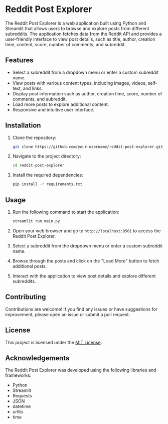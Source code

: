 # Reddit Post Explorer

The Reddit Post Explorer is a web application built using Python and Streamlit that allows users to browse and explore posts from different subreddits. The application fetches data from the Reddit API and provides a user-friendly interface to view post details, such as title, author, creation time, content, score, number of comments, and subreddit.

## Features

- Select a subreddit from a dropdown menu or enter a custom subreddit name.
- View posts with various content types, including images, videos, self-text, and links.
- Display post information such as author, creation time, score, number of comments, and subreddit.
- Load more posts to explore additional content.
- Responsive and intuitive user interface.

## Installation

1. Clone the repository:

   ```bash
   git clone https://github.com/your-username/reddit-post-explorer.git
   ```

2. Navigate to the project directory:

   ```bash
   cd reddit-post-explorer
   ```

3. Install the required dependencies:

   ```bash
   pip install -r requirements.txt
   ```

## Usage

1. Run the following command to start the application:

   ```bash
   streamlit run main.py
   ```

2. Open your web browser and go to `http://localhost:8501` to access the Reddit Post Explorer.

3. Select a subreddit from the dropdown menu or enter a custom subreddit name.

4. Browse through the posts and click on the "Load More" button to fetch additional posts.

5. Interact with the application to view post details and explore different subreddits.

## Contributing

Contributions are welcome! If you find any issues or have suggestions for improvement, please open an issue or submit a pull request.

## License

This project is licensed under the [MIT License](LICENSE).

## Acknowledgements

The Reddit Post Explorer was developed using the following libraries and frameworks:

- Python
- Streamlit
- Requests
- JSON
- datetime
- urllib
- time